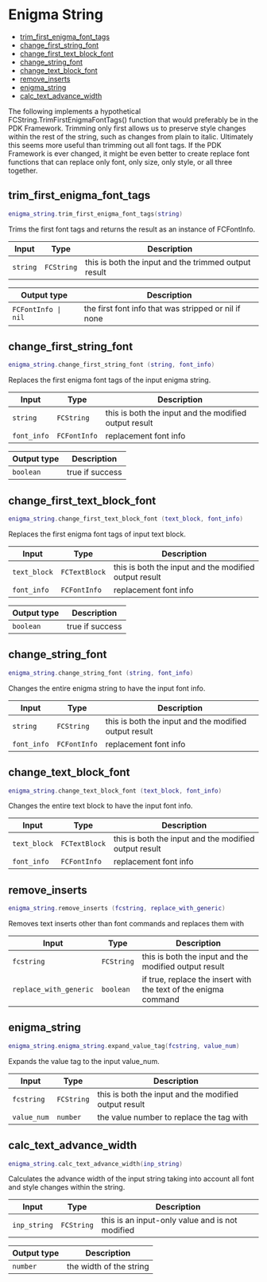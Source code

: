 # Enigma String

- [trim_first_enigma_font_tags](#trim_first_enigma_font_tags)
- [change_first_string_font](#change_first_string_font)
- [change_first_text_block_font](#change_first_text_block_font)
- [change_string_font](#change_string_font)
- [change_text_block_font](#change_text_block_font)
- [remove_inserts](#remove_inserts)
- [enigma_string](#enigma_string)
- [calc_text_advance_width](#calc_text_advance_width)

The following implements a hypothetical FCString.TrimFirstEnigmaFontTags() function
that would preferably be in the PDK Framework. Trimming only first allows us to
preserve style changes within the rest of the string, such as changes from plain to
italic. Ultimately this seems more useful than trimming out all font tags.
If the PDK Framework is ever changed, it might be even better to create replace font
functions that can replace only font, only size, only style, or all three together.

## trim_first_enigma_font_tags

```lua
enigma_string.trim_first_enigma_font_tags(string)
```

Trims the first font tags and returns the result as an instance of FCFontInfo.

| Input | Type | Description |
| --- | --- | --- |
| `string` | `FCString` | this is both the input and the trimmed output result |

| Output type | Description |
| --- | --- |
| `FCFontInfo \| nil` | the first font info that was stripped or nil if none |

## change_first_string_font

```lua
enigma_string.change_first_string_font (string, font_info)
```

Replaces the first enigma font tags of the input enigma string.

| Input | Type | Description |
| --- | --- | --- |
| `string` | `FCString` | this is both the input and the modified output result |
| `font_info` | `FCFontInfo` | replacement font info |

| Output type | Description |
| --- | --- |
| `boolean` | true if success |

## change_first_text_block_font

```lua
enigma_string.change_first_text_block_font (text_block, font_info)
```

Replaces the first enigma font tags of input text block.

| Input | Type | Description |
| --- | --- | --- |
| `text_block` | `FCTextBlock` | this is both the input and the modified output result |
| `font_info` | `FCFontInfo` | replacement font info |

| Output type | Description |
| --- | --- |
| `boolean` | true if success |

## change_string_font

```lua
enigma_string.change_string_font (string, font_info)
```

Changes the entire enigma string to have the input font info.

| Input | Type | Description |
| --- | --- | --- |
| `string` | `FCString` | this is both the input and the modified output result |
| `font_info` | `FCFontInfo` | replacement font info |

## change_text_block_font

```lua
enigma_string.change_text_block_font (text_block, font_info)
```

Changes the entire text block to have the input font info.

| Input | Type | Description |
| --- | --- | --- |
| `text_block` | `FCTextBlock` | this is both the input and the modified output result |
| `font_info` | `FCFontInfo` | replacement font info |

## remove_inserts

```lua
enigma_string.remove_inserts (fcstring, replace_with_generic)
```

Removes text inserts other than font commands and replaces them with 

| Input | Type | Description |
| --- | --- | --- |
| `fcstring` | `FCString` | this is both the input and the modified output result |
| `replace_with_generic` | `boolean` | if true, replace the insert with the text of the enigma command |

## enigma_string

```lua
enigma_string.enigma_string.expand_value_tag(fcstring, value_num)
```

Expands the value tag to the input value_num.

| Input | Type | Description |
| --- | --- | --- |
| `fcstring` | `FCString` | this is both the input and the modified output result |
| `value_num` | `number` | the value number to replace the tag with |

## calc_text_advance_width

```lua
enigma_string.calc_text_advance_width(inp_string)
```

Calculates the advance width of the input string taking into account all font and style changes within the string.

| Input | Type | Description |
| --- | --- | --- |
| `inp_string` | `FCString` | this is an input-only value and is not modified |

| Output type | Description |
| --- | --- |
| `number` | the width of the string |